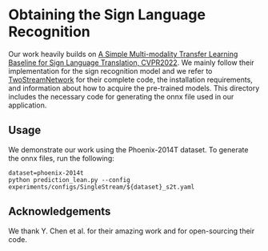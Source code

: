 #  Obtaining the Sign Language Recognition
Our work heavily builds on [A Simple Multi-modality Transfer Learning Baseline for Sign Language Translation, CVPR2022](https://arxiv.org/abs/2203.04287).
We mainly follow their implementation for the sign recognition model and we refer to [TwoStreamNetwork](https://github.com/FangyunWei/SLRT/tree/main/TwoStreamNetwork) for their complete code, the installation requirements, and information about how to acquire the pre-trained models.
This directory includes the necessary code for generating the onnx file used in our application.

## Usage
We demonstrate our work using the Phoenix-2014T dataset.
To generate the onnx files, run the following:
```
dataset=phoenix-2014t
python prediction_lean.py --config experiments/configs/SingleStream/${dataset}_s2t.yaml
```


## Acknowledgements
We thank Y. Chen et al. for their amazing work and for open-sourcing their code.